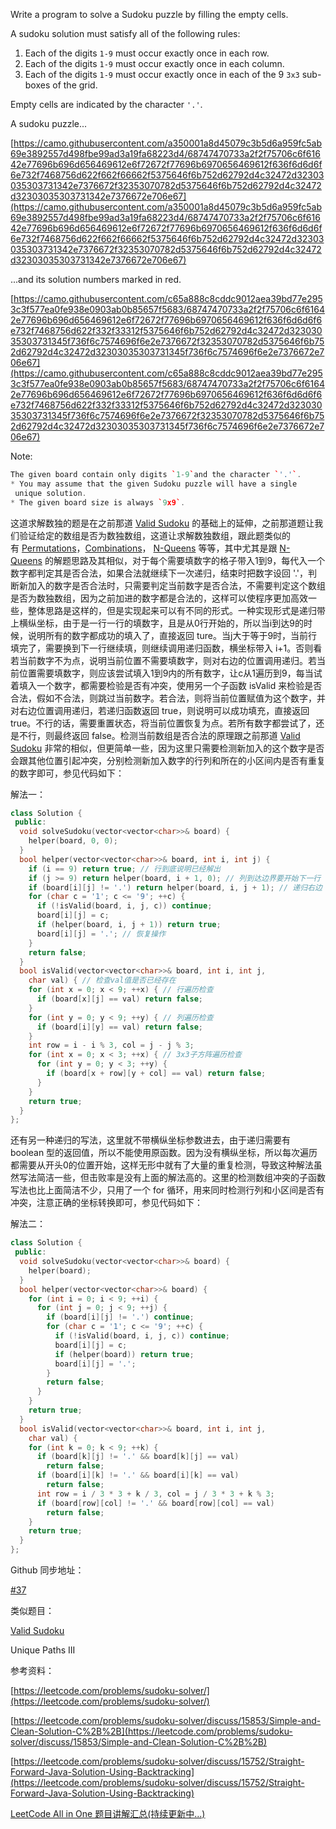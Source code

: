 Write a program to solve a Sudoku puzzle by filling the empty cells.

A sudoku solution must satisfy all of the following rules:

1. Each of the digits `1-9` must occur exactly once in each row.
2. Each of the digits `1-9` must occur exactly once in each column.
3. Each of the digits `1-9` must occur exactly once in each of the 9 `3x3` sub-boxes of the grid.

Empty cells are indicated by the character `'.'`.

A sudoku puzzle...

[https://camo.githubusercontent.com/a350001a8d45079c3b5d6a959fc5ab69e3892557d498fbe99ad3a19fa68223d4/68747470733a2f2f75706c6f61642e77696b696d656469612e6f72672f77696b6970656469612f636f6d6d6f6e732f7468756d622f662f66662f5375646f6b752d62792d4c32472d32303035303731342e7376672f32353070782d5375646f6b752d62792d4c32472d32303035303731342e7376672e706e67](https://camo.githubusercontent.com/a350001a8d45079c3b5d6a959fc5ab69e3892557d498fbe99ad3a19fa68223d4/68747470733a2f2f75706c6f61642e77696b696d656469612e6f72672f77696b6970656469612f636f6d6d6f6e732f7468756d622f662f66662f5375646f6b752d62792d4c32472d32303035303731342e7376672f32353070782d5375646f6b752d62792d4c32472d32303035303731342e7376672e706e67)

...and its solution numbers marked in red.

[https://camo.githubusercontent.com/c65a888c8cddc9012aea39bd77e2953c3f577ea0fe938e0903ab0b85657f5683/68747470733a2f2f75706c6f61642e77696b696d656469612e6f72672f77696b6970656469612f636f6d6d6f6e732f7468756d622f332f33312f5375646f6b752d62792d4c32472d32303035303731345f736f6c7574696f6e2e7376672f32353070782d5375646f6b752d62792d4c32472d32303035303731345f736f6c7574696f6e2e7376672e706e67](https://camo.githubusercontent.com/c65a888c8cddc9012aea39bd77e2953c3f577ea0fe938e0903ab0b85657f5683/68747470733a2f2f75706c6f61642e77696b696d656469612e6f72672f77696b6970656469612f636f6d6d6f6e732f7468756d622f332f33312f5375646f6b752d62792d4c32472d32303035303731345f736f6c7574696f6e2e7376672f32353070782d5375646f6b752d62792d4c32472d32303035303731345f736f6c7574696f6e2e7376672e706e67)

Note:

```cpp
The given board contain only digits `1-9`and the character `'.'`.
* You may assume that the given Sudoku puzzle will have a single
 unique solution.
* The given board size is always `9x9`.
```

这道求解数独的题是在之前那道 [Valid Sudoku](http://www.cnblogs.com/grandyang/p/4421217.html) 的基础上的延伸，之前那道题让我们验证给定的数组是否为数独数组，这道让求解数独数组，跟此题类似的有 [Permutations](http://www.cnblogs.com/grandyang/p/4358848.html)，[Combinations](http://www.cnblogs.com/grandyang/p/4332522.html)， [N-Queens](http://www.cnblogs.com/grandyang/p/4377782.html) 等等，其中尤其是跟 [N-Queens](http://www.cnblogs.com/grandyang/p/4377782.html) 的解题思路及其相似，对于每个需要填数字的格子带入1到9，每代入一个数字都判定其是否合法，如果合法就继续下一次递归，结束时把数字设回 '.'，判断新加入的数字是否合法时，只需要判定当前数字是否合法，不需要判定这个数组是否为数独数组，因为之前加进的数字都是合法的，这样可以使程序更加高效一些，整体思路是这样的，但是实现起来可以有不同的形式。一种实现形式是递归带上横纵坐标，由于是一行一行的填数字，且是从0行开始的，所以当i到达9的时候，说明所有的数字都成功的填入了，直接返回 ture。当j大于等于9时，当前行填完了，需要换到下一行继续填，则继续调用递归函数，横坐标带入 i+1。否则看若当前数字不为点，说明当前位置不需要填数字，则对右边的位置调用递归。若当前位置需要填数字，则应该尝试填入1到9内的所有数字，让c从1遍历到9，每当试着填入一个数字，都需要检验是否有冲突，使用另一个子函数 isValid 来检验是否合法，假如不合法，则跳过当前数字。若合法，则将当前位置赋值为这个数字，并对右边位置调用递归，若递归函数返回 true，则说明可以成功填充，直接返回 true。不行的话，需要重置状态，将当前位置恢复为点。若所有数字都尝试了，还是不行，则最终返回 false。检测当前数组是否合法的原理跟之前那道 [Valid Sudoku](http://www.cnblogs.com/grandyang/p/4421217.html) 非常的相似，但更简单一些，因为这里只需要检测新加入的这个数字是否会跟其他位置引起冲突，分别检测新加入数字的行列和所在的小区间内是否有重复的数字即可，参见代码如下：

解法一：

```cpp
class Solution {
 public:
  void solveSudoku(vector<vector<char>>& board) {
    helper(board, 0, 0);
  }
  bool helper(vector<vector<char>>& board, int i, int j) {
    if (i == 9) return true; // 行到底说明已经解出
    if (j >= 9) return helper(board, i + 1, 0); // 列到达边界要开始下一行
    if (board[i][j] != '.') return helper(board, i, j + 1); // 递归右边
    for (char c = '1'; c <= '9'; ++c) {
      if (!isValid(board, i, j, c)) continue;
      board[i][j] = c;
      if (helper(board, i, j + 1)) return true;
      board[i][j] = '.'; // 恢复操作
    }
    return false;
  }
  bool isValid(vector<vector<char>>& board, int i, int j,
    char val) { // 检查val值是否已经存在
    for (int x = 0; x < 9; ++x) { // 行遍历检查
      if (board[x][j] == val) return false;
    }
    for (int y = 0; y < 9; ++y) { // 列遍历检查
      if (board[i][y] == val) return false;
    }
    int row = i - i % 3, col = j - j % 3;
    for (int x = 0; x < 3; ++x) { // 3x3子方阵遍历检查
      for (int y = 0; y < 3; ++y) {
        if (board[x + row][y + col] == val) return false;
      }
    }
    return true;
  }
};
```

还有另一种递归的写法，这里就不带横纵坐标参数进去，由于递归需要有 boolean 型的返回值，所以不能使用原函数。因为没有横纵坐标，所以每次遍历都需要从开头0的位置开始，这样无形中就有了大量的重复检测，导致这种解法虽然写法简洁一些，但击败率是没有上面的解法高的。这里的检测数组冲突的子函数写法也比上面简洁不少，只用了一个 for 循环，用来同时检测行列和小区间是否有冲突，注意正确的坐标转换即可，参见代码如下：

解法二：

```cpp
class Solution {
 public:
  void solveSudoku(vector<vector<char>>& board) {
    helper(board);
  }
  bool helper(vector<vector<char>>& board) {
    for (int i = 0; i < 9; ++i) {
      for (int j = 0; j < 9; ++j) {
        if (board[i][j] != '.') continue;
        for (char c = '1'; c <= '9'; ++c) {
          if (!isValid(board, i, j, c)) continue;
          board[i][j] = c;
          if (helper(board)) return true;
          board[i][j] = '.';
        }
        return false;
      }
    }
    return true;
  }
  bool isValid(vector<vector<char>>& board, int i, int j,
    char val) {
    for (int k = 0; k < 9; ++k) {
      if (board[k][j] != '.' && board[k][j] == val)
        return false;
      if (board[i][k] != '.' && board[i][k] == val)
        return false;
      int row = i / 3 * 3 + k / 3, col = j / 3 * 3 + k % 3;
      if (board[row][col] != '.' && board[row][col] == val)
        return false;
    }
    return true;
  }
};
```

Github 同步地址：

[#37](https://github.com/grandyang/leetcode/issues/37)

类似题目：

[Valid Sudoku](http://www.cnblogs.com/grandyang/p/4421217.html)

Unique Paths III

参考资料：

[https://leetcode.com/problems/sudoku-solver/](https://leetcode.com/problems/sudoku-solver/)

[https://leetcode.com/problems/sudoku-solver/discuss/15853/Simple-and-Clean-Solution-C%2B%2B](https://leetcode.com/problems/sudoku-solver/discuss/15853/Simple-and-Clean-Solution-C%2B%2B)

[https://leetcode.com/problems/sudoku-solver/discuss/15752/Straight-Forward-Java-Solution-Using-Backtracking](https://leetcode.com/problems/sudoku-solver/discuss/15752/Straight-Forward-Java-Solution-Using-Backtracking)

[LeetCode All in One 题目讲解汇总(持续更新中...)](http://www.cnblogs.com/grandyang/p/4606334.html)